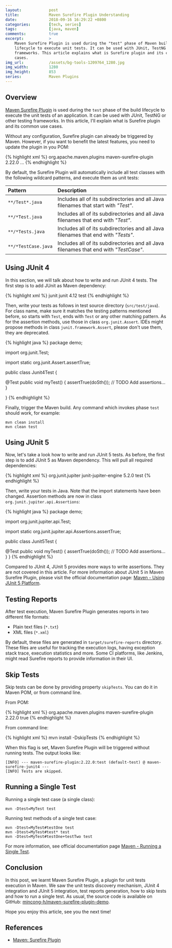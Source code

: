 ```yaml
---
layout:            post
title:             Maven Surefire Plugin Understanding
date:              2018-09-16 16:29:22 +0800
categories:        [tech, series]
tags:              [java, maven]
comments:          true
excerpt:           >
    Maven Surefire Plugin is used during the "test" phase of Maven build
    lifecycle to execute unit tests. It can be used with JUnit, TestNG or other
    frameworks. This article explains what is Surefire plugin and its common use
    cases.
img_url:           /assets/bg-tools-1209764_1280.jpg
img_width:         1280
img_height:        853
series:            Maven Plugins
---
```


## Overview

[Maven Surefire Plugin][plugin] is used during the `test` phase of the build
lifecycle to execute the unit tests of an application. It can be used with
JUnit, TestNG or other testing frameworks. In this article, I'll explain what is
Surefire plugin and its common use cases.

Without any configuration, Surefire plugin can already be triggered by Maven.
However, if you want to benefit the latest features, you need to update the
plugin in you POM:

{% highlight xml %}
<pluginManagement>
  <plugins>
    <plugin>
      <groupId>org.apache.maven.plugins</groupId>
      <artifactId>maven-surefire-plugin</artifactId>
      <version>2.22.0</version>
    </plugin>
    ...
  </plugins>
</pluginManagement>
{% endhighlight %}

By default, the Surefire Plugin will automatically include all test classes
with the following wildcard patterns, and execute them as unit tests:

Pattern | Description
:------ | :---
`**/Test*.java` | Includes all of its subdirectories and all Java filenames that start with _"Test"_.
`**/*Test.java` | Includes all of its subdirectories and all Java filenames that end with _"Test"_.
`**/*Tests.java` | Includes all of its subdirectories and all Java filenames that end with _"Tests"_.
`**/*TestCase.java` | Includes all of its subdirectories and all Java filenames that end with _"TestCase"_.

## Using JUnit 4

In this section, we will talk about how to write and run JUnit 4 tests. The
first step is to add JUnit as Maven dependency:

{% highlight xml %}
<dependency>
  <groupId>junit</groupId>
  <artifactId>junit</artifactId>
  <version>4.12</version>
  <scope>test</scope>
</dependency>
{% endhighlight %}

Then, write your tests as follows in test source directory (`src/test/java`). For
class name, make sure it matches the testing patterns mentioned before, so
starts with `Test`, ends with `Test` or any other matching pattern. As for the
assertion methods, use those in class `org.junit.Assert`. IDEs might propose
methods in class `junit.framework.Assert`, please don't use them, they are
deprecated.

{% highlight java %}
package demo;

import org.junit.Test;

import static org.junit.Assert.assertTrue;

public class Junit4Test {

  @Test
  public void myTest() {
    assertTrue(doSth());
    // TODO Add assertions...
  }

}
{% endhighlight %}

Finally, trigger the Maven build. Any command which invokes phase `test` should
work, for example:

```
mvn clean install
mvn clean test
```

## Using JUnit 5

Now, let's take a look how to write and run JUnit 5 tests. As before, the
first step is to add JUnit 5 as Maven dependency. This will pull all required
dependencies:

{% highlight xml %}
<dependency>
  <groupId>org.junit.jupiter</groupId>
  <artifactId>junit-jupiter-engine</artifactId>
  <version>5.2.0</version>
  <scope>test</scope>
</dependency>
{% endhighlight %}

Then, write your tests in Java. Note that the import statements have been
changed. Assertion methods are now in class `org.junit.jupiter.api.Assertions`:

{% highlight java %}
package demo;

import org.junit.jupiter.api.Test;

import static org.junit.jupiter.api.Assertions.assertTrue;

public class Junit5Test {

  @Test
  public void myTest() {
    assertTrue(doSth());
    // TODO Add assertions...
  }
}
{% endhighlight %}

Compared to JUnit 4, JUnit 5 provides more ways to write assertions. They are
not covered in this article. For more information about JUnit 5 in Maven
Surefire Plugin, please visit the official documentation page: [Maven - Using
JUnit 5 Platform][mvn-junit5].

## Testing Reports

After test execution, Maven Surefire Plugin generates reports in two different
file formats:

- Plain text files (`*.txt`)
- XML files (`*.xml`)

By default, these files are generated in `target/surefire-reports` directory.
These files are useful for tracking the execution logs, having exception stack
trace, execution statistics and more. Some CI platforms, like Jenkins, might read
Surefire reports to provide information in their UI.

## Skip Tests

Skip tests can be done by providing property `skipTests`. You can do it in
Maven POM, or from command line.

From POM:

{% highlight xml %}
<plugin>
  <groupId>org.apache.maven.plugins</groupId>
  <artifactId>maven-surefire-plugin</artifactId>
  <version>2.22.0</version>
  <configuration>
    <skipTests>true</skipTests>
  </configuration>
</plugin>
{% endhighlight %}

From command line:

{% highlight xml %}
mvn install -DskipTests
{% endhighlight %}

When this flag is set, Maven Surefire Plugin will be triggered without running
tests. The output looks like:

```
[INFO] --- maven-surefire-plugin:2.22.0:test (default-test) @ maven-surefire-junit4 ---
[INFO] Tests are skipped.
```

## Running a Single Test

Running a single test case (a single class):

```
mvn -Dtest=MyTest test
```

Running test methods of a single test case:

```
mvn -Dtest=MyTest#testOne test
mvn -Dtest=MyTest#test* test
mvn -Dtest=MyTest#testOne+testTwo test
```

For more information, see official documentation page [Maven - Running a Single
Test][mvn-single].

## Conclusion

In this post, we learnt Maven Surefire Plugin, a plugin for unit tests execution
in Maven. We saw the unit tests discovery mechanism, JUnit 4 integration and
JUnit 5 integration, test reports generation, how to skip tests and how to run a
single test. As usual, the source code is available on GitHub:
[mincong-h/maven-surefire-plugin-demo][github].

Hope you enjoy this article, see you the next time!

## References

- [Maven: Surefire Plugin][plugin]

[github]: https://github.com/mincong-h/maven-surefire-plugin-demo
[mvn-single]: https://maven.apache.org/surefire/maven-surefire-plugin/examples/single-test.html
[mvn-junit5]: https://maven.apache.org/surefire/maven-surefire-plugin/examples/junit-platform.html
[plugin]: https://maven.apache.org/surefire/maven-surefire-plugin/
